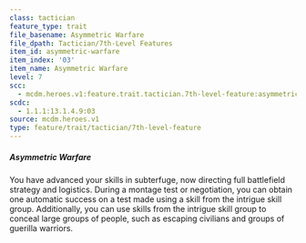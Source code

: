 ```yaml
---
class: tactician
feature_type: trait
file_basename: Asymmetric Warfare
file_dpath: Tactician/7th-Level Features
item_id: asymmetric-warfare
item_index: '03'
item_name: Asymmetric Warfare
level: 7
scc:
  - mcdm.heroes.v1:feature.trait.tactician.7th-level-feature:asymmetric-warfare
scdc:
  - 1.1.1:13.1.4.9:03
source: mcdm.heroes.v1
type: feature/trait/tactician/7th-level-feature
---
```


##### Asymmetric Warfare

You have advanced your skills in subterfuge, now directing full battlefield strategy and logistics. During a montage test or negotiation, you can obtain one automatic success on a test made using a skill from the intrigue skill group. Additionally, you can use skills from the intrigue skill group to conceal large groups of people, such as escaping civilians and groups of guerilla warriors.
